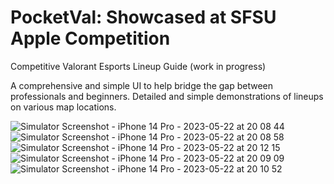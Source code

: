 # PocketVal: Showcased at SFSU Apple Competition
Competitive Valorant Esports Lineup Guide (work in progress)

A comprehensive and simple UI to help bridge the gap between professionals and beginners. 
Detailed and simple demonstrations of lineups on various map locations. 

![Simulator Screenshot - iPhone 14 Pro - 2023-05-22 at 20 08 44](https://github.com/Joseph-Manahan/PocketVal/assets/84550488/95957dc5-964a-436f-9e8f-4bb1c3e7a0bf)
![Simulator Screenshot - iPhone 14 Pro - 2023-05-22 at 20 08 58](https://github.com/Joseph-Manahan/PocketVal/assets/84550488/59ad11c3-b8f1-4f07-9000-8fadffe27f1a)
![Simulator Screenshot - iPhone 14 Pro - 2023-05-22 at 20 12 15](https://github.com/Joseph-Manahan/PocketVal/assets/84550488/7ac5e644-3ad3-44b5-b04b-147835d8a3e1)
![Simulator Screenshot - iPhone 14 Pro - 2023-05-22 at 20 09 09](https://github.com/Joseph-Manahan/PocketVal/assets/84550488/c571599f-04fe-4768-8ca1-a206ceb96d73)
![Simulator Screenshot - iPhone 14 Pro - 2023-05-22 at 20 10 52](https://github.com/Joseph-Manahan/PocketVal/assets/84550488/0c253d5e-66ad-420b-8205-87b13cbc2020)
